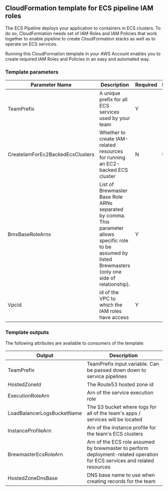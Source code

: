 ## CloudFormation template for ECS pipeline IAM roles

The ECS Pipeline deploys your application to containers in ECS clusters.
To do so, CloudFormation needs set of IAM Roles and IAM Policies that work together to enable pipeline to create
CloudFormation stacks as well as to operate on ECS services. 

Running this CloudFormation template in your AWS Account enables you to create required IAM Roles and Policies
in an easy and automated way.

### Template parameters

| Parameter Name    | Description                                       | Required | Default    | Example            |
|-------------------|---------------------------------------------------|----------|------------|--------------------|
| TeamPrefix        | A unique prefix for all ECS services used by your team | Y   |            | myTeam             |
| CreateIamForEc2BackedEcsClusters | Whether to create IAM-related resources for running an EC2-backed ECS cluster | N | false | |
| BmxBaseRoleArns   | List of Brewmaster Base Role ARNs separated by comma. This parameter allows specific role to be assumed by listed Brewmasters (only one side of relationship). | Y | |arn:aws:iam::046979685931:role/brewmaster/base/brewmaster-base-mario,arn:aws:iam::046979685931:role/brewmaster/base/brewmaster-base-pipelines |
| VpcId             | id of the VPC to which the IAM roles have access  | Y        |            | vpc-1234           |


### Template outputs

The following attributes are available to consumers of the template:

| Output              | Description                                     |
|---------------------|-------------------------------------------------|
| TeamPrefix          | TeamPrefix input variable. Can be passed down down to service pipelines |
| HostedZoneId        | The Route53 hosted zone id |
| ExecutionRoleArn    | Arn of the service execution role |
| LoadBalancerLogsBucketName | The S3 bucket where logs for all of the team's apps / services will be located |
| InstanceProfileArn  | Arn of the instance profile for the team's ECS clusters |
| BrewmasterEcsRoleArn | Arn of the ECS role assumed by brewmaster to perform deployment-related operation for ECS services and related resources |
| HostedZoneDnsBase   | DNS base name to use when creating records for the team |

